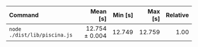 | Command | Mean [s] | Min [s] | Max [s] | Relative |
|:---|---:|---:|---:|---:|
| `node ./dist/lib/piscina.js` | 12.754 ± 0.004 | 12.749 | 12.759 | 1.00 |
